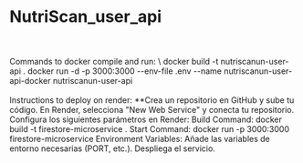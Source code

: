 ﻿# NutriScan_user_api
<br></br>
Commands to docker compile and run: \\
docker build -t nutriscanun-user-api .
docker run -d -p 3000:3000 --env-file .env --name  nutriscanun-user-api-docker nutriscanun-user-api
<br></br>
Instructions to deploy on render:
**Crea un repositorio en GitHub y sube tu código.
En Render, selecciona "New Web Service" y conecta tu repositorio.
Configura los siguientes parámetros en Render:
Build Command: docker build -t firestore-microservice .
Start Command: docker run -p 3000:3000 firestore-microservice
Environment Variables: Añade las variables de entorno necesarias (PORT, etc.).
Despliega el servicio.
